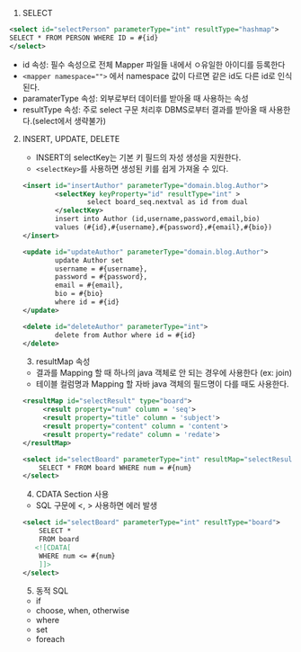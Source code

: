 1. SELECT

```xml
<select id="selectPerson" parameterType="int" resultType="hashmap">
SELECT * FROM PERSON WHERE ID = #{id}
</select>
```

- id 속성: 필수 속성으로 전체 Mapper 파일들 내에서 ㅇ유일한 아이디를 등록한다
- `<mapper namespace="">` 에서 namespace 값이 다르면 같은 id도 다른 id로 인식된다.
- paramaterType 속성: 외부로부터 데이터를 받아올 때 사용하는 속성
- resultType 속성: 주로 select 구문 처리후 DBMS로부터 결과를 받아올 때 사용한다.(select에서 생략불가)

2. INSERT, UPDATE, DELETE

   - INSERT의 selectKey는 기본 키 필드의 자성 생성을 지원한다.
   - `<selectKey>`를 사용하면 생성된 키를 쉽게 가져올 수 있다.

   ```xml
   <insert id="insertAuthor" parameterType="domain.blog.Author">
           <selectKey keyProperty="id" resultType="int" >
                   select board_seq.nextval as id from dual
           </selectKey>
           insert into Author (id,username,password,email,bio)
           values (#{id},#{username},#{password},#{email},#{bio})
   </insert>
   ```

   ```xml
   <update id="updateAuthor" parameterType="domain.blog.Author">
           update Author set
           username = #{username},
           password = #{password},
           email = #{email},
           bio = #{bio}
           where id = #{id}
   </update>
   ```

   ```xml
   <delete id="deleteAuthor" parameterType="int">
           delete from Author where id = #{id}
   </delete>
   ```

   3. resultMap 속성

   - 결과를 Mapping 할 때 하나의 java 객체로 안 되는 경우에 사용한다 (ex: join)
   - 테이블 컬럼명과 Mapping 할 자바 java 객체의 필드명이 다를 때도 사용한다.

   ```xml
   <resultMap id="selectResult" type="board">
        <result property="num" column = 'seq'>
        <result property="title" column = 'subject'>
        <result property="content" column = 'content'>
        <result property="redate" column = 'redate'>
   </resultMap>
   ```

   ```xml
   <select id="selectBoard" parameterType="int" resultMap="selectResult">
       SELECT * FROM board WHERE num = #{num}
   </select>
   ```

   4. CDATA Section 사용

   - SQL 구문에 <, > 사용하면 에러 발생

   ```xml
   <select id="selectBoard" parameterType="int" resultType="board">
       SELECT *
       FROM board
      <![CDATA[
       WHERE num <= #{num}
       ]]>
   </select>
   ```

   5. 동적 SQL

   - if
   - choose, when, otherwise
   - where
   - set
   - foreach

